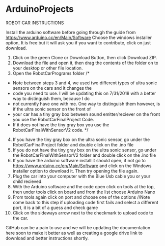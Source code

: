 # ArduinoProjects

ROBOT CAR INSTRUCTIONS

Install the arduino software before going through the guide from https://www.arduino.cc/en/Main/Software
Choose the windows installer option, It is free but it will ask you if you want to contribute, click on just download.

1) Click on the green Clone or Download Button, then click Download ZIP.
2) Download the file and open it, then drag the contents of the folder on to your desktop or other file location.
3) Open the RobotCarPrograms folder
/*
 * Note between steps 3 and 4, we used two different types of ultra sonic sensors on the cars and it changes the
 * code you need to use. I will be updating this on 7/31/2018 with a better way to distinguish them, because I do
 * not currently have one with me. One way to distinguish them however, is if the ultra sonic sensor on the front of
 * your car has a tiny gray box between sound emitter/reciever on the front you use the RobotCarFinalProject Code.
 * If it does not have the tiny gray box you use the RobotCarFinalWithSensorV2 code.
 */
 
 4) If you have the tiny gray box on the ultra sonic sensor, go under the RobotCarFinalProject folder and double click
    on the .ino file
 5) If you do not have the tiny gray box on the ultra sonic sensor, go under the RobotCarFinalWithSensorV2 folder and
    double click on the .ino file
 6) If you have the arduino software install it should open, if not go to https://www.arduino.cc/en/Main/Software and
    click on the Windows installer option to download it. Then try opening the file again.
 7) Plug the car into your computer with the Blue Usb cable you or your child recieved.
 8) With the Arduino software and the code open click on tools at the top, then under tools click on board and from
    the list choose Arduino Nano
 9) From tools again click on port and choose one of the options //Note come back to this step if uploading code first
    fails and select a different port, it is a bit of a guess and check game
 10) Click on the sideways arrow next to the checkmark to upload code to the car.
 
GitHub can be a pain to use and we will be updating the documentation here soon to make it better as well as creating
a google drive link to download and better instructions shortly.
